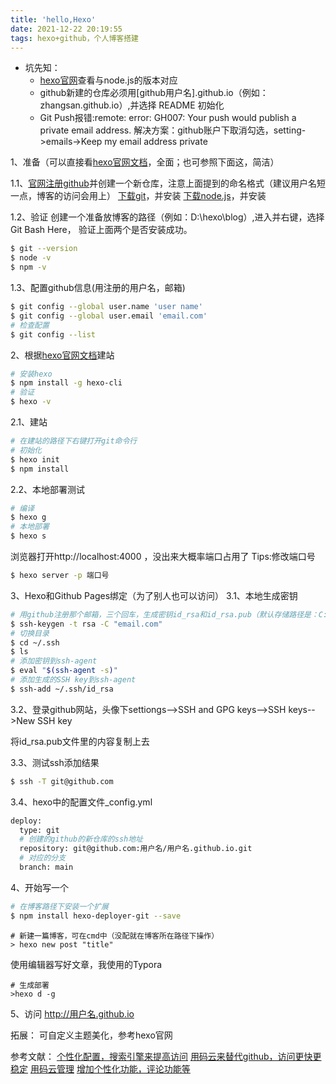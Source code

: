 ```yaml
---
title: 'hello,Hexo'
date: 2021-12-22 20:19:55
tags: hexo+github，个人博客搭建
---
```


- 坑先知： 
	- [hexo官网](https://hexo.io/zh-cn/docs/)查看与node.js的版本对应
	- github新建的仓库必须用[github用户名].github.io（例如：zhangsan.github.io）,并选择 README 初始化
	- Git Push报错:remote: error: GH007: Your push would publish a private email address. 解决方案：github账户下取消勾选，setting->emails->Keep my email address private

1、准备（可以直接看[hexo官网文档](https://hexo.io/zh-cn/docs/)，全面；也可参照下面这，简洁）

1.1、[官网注册github](https://github.com/)并创建一个新仓库，注意上面提到的命名格式（建议用户名短一点，博客的访问会用上）
[下载git](https://git-scm.com/)，并安装
[下载node.js](https://nodejs.org/en/download/)，并安装

1.2、验证
创建一个准备放博客的路径（例如：D:\hexo\blog）,进入并右键，选择Git Bash Here，
验证上面两个是否安装成功。

```bash
$ git --version
$ node -v
$ npm -v
```
1.3、配置github信息(用注册的用户名，邮箱)

```bash
$ git config --global user.name 'user name'
$ git config --global user.email 'email.com'
# 检查配置
$ git config --list
```

2、根据[hexo官网文档](https://hexo.io/zh-cn/docs/)建站

```bash
# 安装hexo
$ npm install -g hexo-cli
# 验证
$ hexo -v
```
2.1、建站
```bash
# 在建站的路径下右键打开git命令行
# 初始化
$ hexo init
$ npm install
```
2.2、本地部署测试
```bash
# 编译
$ hexo g
# 本地部署
$ hexo s
```
浏览器打开http://localhost:4000 ，没出来大概率端口占用了
Tips:修改端口号
```bash
$ hexo server -p 端口号
```

3、Hexo和Github Pages绑定（为了别人也可以访问）
3.1、本地生成密钥
```bash
# 用github注册那个邮箱，三个回车，生成密钥id_rsa和id_rsa.pub（默认存储路径是：C:\Users\Administrator\.ssh）
$ ssh-keygen -t rsa -C "email.com"
# 切换目录
$ cd ~/.ssh
$ ls
# 添加密钥到ssh-agent
$ eval "$(ssh-agent -s)"
# 添加生成的SSH key到ssh-agent
$ ssh-add ~/.ssh/id_rsa
```
3.2、登录github网站，头像下settiongs-->SSH and GPG keys-->SSH keys-->New SSH key

将id_rsa.pub文件里的内容复制上去

3.3、测试ssh添加结果
```bash
$ ssh -T git@github.com
```

3.4、hexo中的配置文件_config.yml
```bash
deploy:
  type: git
  # 创建的github的新仓库的ssh地址
  repository: git@github.com:用户名/用户名.github.io.git
  # 对应的分支
  branch: main
```

4、开始写一个
```bash
# 在博客路径下安装一个扩展
$ npm install hexo-deployer-git --save
```

```shell
# 新建一篇博客，可在cmd中（没配就在博客所在路径下操作）
> hexo new post "title"
```

使用编辑器写好文章，我使用的Typora
```shell
# 生成部署
>hexo d -g
```
5、访问
http://用户名.github.io

拓展：
可自定义主题美化，参考hexo官网

参考文献：
[个性化配置，搜索引擎来提高访问](https://www.cnblogs.com/quellanan/p/11613109.html)
[用码云来替代github，访问更快更稳定](https://blog.csdn.net/u012294515/article/details/83045860)
[用码云管理](https://blog.csdn.net/qq_35938621/article/details/107592297)
[增加个性化功能，评论功能等](https://blog.csdn.net/qq_35117024/category_7904399.html)